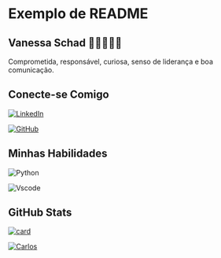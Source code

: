 # Exemplo de README

## Vanessa Schad 👩🏻‍🦰✍🏻

Comprometida, responsável, curiosa, senso de liderança e boa comunicação.

## Conecte-se Comigo

[![LinkedIn](https://img.shields.io/badge/LinkedIn-0077B5?style=for-the-badge&logo=linkedin&logoColor=white)](https://www.linkedin.com/in/vanessa-schad-4871a32b/)

[![GitHub](https://img.shields.io/badge/GitHub-100000?style=for-the-badge&logo=github&logoColor=white)](https://github.com/vanessaschad)

## Minhas Habilidades

![Python](https://img.shields.io/badge/python-3670A0?style=for-the-badge&logo=python&logoColor=ffdd54)

![Vscode](https://img.shields.io/badge/Vscode-007ACC?style=for-the-badge&logo=visual-studio-code&logoColor=white)

## GitHub Stats

[![card](https://github-readme-stats.vercel.app/api?username=vanessaschad&theme=radical&show_icons=true)](https://github.com/anuraghazra/github-readme-stats)

[![Carlos](https://github-readme-stats.vercel.app/api/top-langs/?username=vanessaschad&hide=html&theme=radical&layout=compact)](https://github.com/anuraghazra/github-readme-stats)